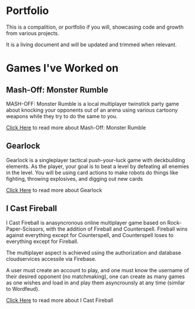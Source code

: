 # Portfolio
This is a compalition, or portfolio if you will, showcasing code and growth from various projects.

It is a living document and will be updated and trimmed when relevant.

# Games I've Worked on

## Mash-Off: Monster Rumble

MASH-OFF: Monster Rumble is a local multiplayer twinstick party game about knocking your opponents out of an arena using various cartoony weapons while they try to do the same to you.

[Click Here](https://github.com/LadyRonja/portfolio/tree/main/Mash-Off%20-%20Monster%20Rumble) to read more about Mash-Off: Monster Rumble

## Gearlock

Gearlock is a singleplayer tactical push-your-luck game with deckbuilding elements.
As the player, your goal is to beat a level by defeating all enemies in the level. 
You will be using card actions to make robots do things like fighting, throwing explosives, and digging out new cards


[Click Here](https://github.com/LadyRonja/portfolio/tree/main/Gearlock) to read more about Gearlock

## I Cast Fireball

I Cast Fireball is anasyncronous online multiplayer game based on Rock-Paper-Scissors, with the addition of Fireball and Counterspell. Fireball wins against everything except for Counterspell, and Counterspell loses to everything except for Fireball.

The multiplayer aspect is achieved using the authorization and database cloudservices accessile via Firebase.

A user must create an account to play, and one must know the username of their desired opponent (no matchmaking), one can create as many games as one wishes and load in and play them asyncrounsly at any time (similar to Wordfeud).


[Click Here](https://github.com/LadyRonja/portfolio/tree/main/I%20Cast%20Fireball) to read more about I Cast Fireball


